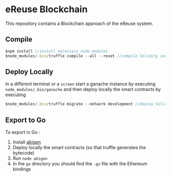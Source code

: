 # eReuse Blockchain

This repository contains a Blockchain approach of the eReuse system. 


## Compile

```javascript
$npm install //install necessary node modules
$node_modules/.bin/truffle compile --all --reset //compile Solidity contracts
```

## Deploy Locally
In a different terminal or a `screen` start a ganache instance by executing `node_modules/.bin/ganache`
and then deploy locally the smart contracts by executing 
```javascript
$node_modules/.bin/truffle migrate --network development //deploy Solidity contracts
```

## Export to Go
To export in Go :
1. Install [abigen](https://github.com/ethereum/go-ethereum/wiki/Installing-Geth)
2. Deploy locally the smart contracts (so that truffle generates the bytecode)
3. Run `node abigen`
4. In the `go` directory you should find the `.go` file with the Ethereum bindings
